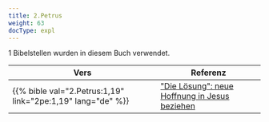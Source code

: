 ```yaml
---
title: 2.Petrus
weight: 63
docType: expl
---
```


1 Bibelstellen wurden in diesem Buch verwendet.

| Vers | Referenz |
|-------|-----------|
| {{% bible val="2.Petrus:1,19" link="2pe:1,19" lang="de" %}} | ["Die Lösung": neue Hoffnung in Jesus beziehen](/expl/content/letters/the-letter-to-the-church-in-thyatira#5b20) |
